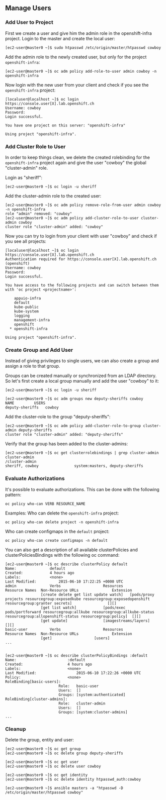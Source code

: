 ## Manage Users

### Add User to Project

First we create a user and give him the admin role in the openshift-infra project.
Login to the master and create the local user:
```
[ec2-user@master0 ~]$ sudo htpasswd /etc/origin/master/htpasswd cowboy
```

Add the admin role to the newly created user, but only for the project `openshift-infra`:
```
[ec2-user@master0 ~]$ oc adm policy add-role-to-user admin cowboy -n openshift-infra
```

Now login with the new user from your client and check if you see the `openshift-infra` project:
```
[localuser@localhost ~]$ oc login https://console.user[X].lab.openshift.ch
Username: cowboy
Password:
Login successful.

You have one project on this server: "openshift-infra"

Using project "openshift-infra".
```

### Add Cluster Role to User

In order to keep things clean, we delete the created rolebinding for the `openshift-infra` project again and give the user "cowboy" the global "cluster-admin" role.

Login as "sheriff":
```
[ec2-user@master0 ~]$ oc login -u sheriff
```

Add the cluster-admin role to the created user:
```
[ec2-user@master0 ~]$ oc adm policy remove-role-from-user admin cowboy -n openshift-infra
role "admin" removed: "cowboy"
[ec2-user@master0 ~]$ oc adm policy add-cluster-role-to-user cluster-admin cowboy
cluster role "cluster-admin" added: "cowboy"
```

Now you can try to login from your client with user "cowboy" and check if you see all projects:
```
[localuser@localhost ~]$ oc login https://console.user[X].lab.openshift.ch
Authentication required for https://console.user[X].lab.openshift.ch (openshift)
Username: cowboy
Password:
Login successful.

You have access to the following projects and can switch between them with 'oc project <projectname>':

    appuio-infra
    default
    kube-public
    kube-system
    logging
    management-infra
    openshift
  * openshift-infra

Using project "openshift-infra".
```


### Create Group and Add User

Instead of giving privileges to single users, we can also create a group and assign a role to that group.

Groups can be created manually or synchronized from an LDAP directory. So let's first create a local group manually and add the user "cowboy" to it:
```
[ec2-user@master0 ~]$ oc login -u sheriff

[ec2-user@master0 ~]$ oc adm groups new deputy-sheriffs cowboy
NAME         USERS
deputy-sheriffs   cowboy
```

Add the cluster-role to the group "deputy-sheriffs":
```
[ec2-user@master0 ~]$ oc adm policy add-cluster-role-to-group cluster-admin deputy-sheriffs
cluster role "cluster-admin" added: "deputy-sheriffs"
```

Verify that the group has been added to the cluster-admins:
```
[ec2-user@master0 ~]$ oc get clusterrolebindings | grep cluster-admin
cluster-admin                                                         /cluster-admin                                                         sheriff, cowboy                system:masters, deputy-sheriffs               
```


### Evaluate Authorizations

It's possible to evaluate authorizations. This can be done with the following pattern:
```
oc policy who-can VERB RESOURCE_NAME
```

Examples:
Who can delete the `openshift-infra` project:
```
oc policy who-can delete project -n openshift-infra
```

Who can create configmaps in the `default` project:
```
oc policy who-can create configmaps -n default
```

You can also get a description of all available clusterPolicies and clusterPoliciesBindings with the following oc command:
```
[ec2-user@master0 ~]$ oc describe clusterPolicy default
Name:				default
Created:			4 hours ago
Labels:				<none>
Last Modified:			2015-06-10 17:22:25 +0000 UTC
admin				Verbs					Resources																Resource Names	Non-Resource URLs				Extension
				[create delete get list update watch]	[pods/proxy projects resourcegroup:exposedkube resourcegroup:exposedopenshift resourcegroup:granter secrets]				[][]
				[get list watch]			[pods/exec pods/portforward resourcegroup:allkube resourcegroup:allkube-status resourcegroup:allopenshift-status resourcegroup:policy]	[][]
				[get update]				[imagestreams/layers]															[][]
basic-user			Verbs					Resources																Resource Names	Non-Resource URLs				Extension
				[get]					[users]
...


[ec2-user@master0 ~]$ oc describe clusterPolicyBindings :default
Name:						:default
Created:					4 hours ago
Labels:						<none>
Last Modified:					2015-06-10 17:22:26 +0000 UTC
Policy:						<none>
RoleBinding[basic-users]:
						Role:	basic-user
						Users:	[]
						Groups:	[system:authenticated]
RoleBinding[cluster-admins]:
						Role:	cluster-admin
						Users:	[]
						Groups:	[system:cluster-admins]
...
```


### Cleanup

Delete the group, entity and user:
```
[ec2-user@master0 ~]$ oc get group
[ec2-user@master0 ~]$ oc delete group deputy-sheriffs

[ec2-user@master0 ~]$ oc get user
[ec2-user@master0 ~]$ oc delete user cowboy

[ec2-user@master0 ~]$ oc get identity
[ec2-user@master0 ~]$ oc delete identity htpasswd_auth:cowboy

[ec2-user@master0 ~]$ ansible masters -a "htpasswd -D /etc/origin/master/htpasswd cowboy"
```
